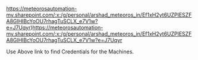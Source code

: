 https://meteorosautomation-my.sharepoint.com/:x:/g/personal/arshad_meteoros_in/Ef1xH2yt6UZPlESZFA8GlHIBcYoOU7rhagTuSCLX_e7V1w?e=J7Uqyr)https://meteorosautomation-my.sharepoint.com/:x:/g/personal/arshad_meteoros_in/Ef1xH2yt6UZPlESZFA8GlHIBcYoOU7rhagTuSCLX_e7V1w?e=J7Uqyr


Use Above link to find Credentials for the Machines.

